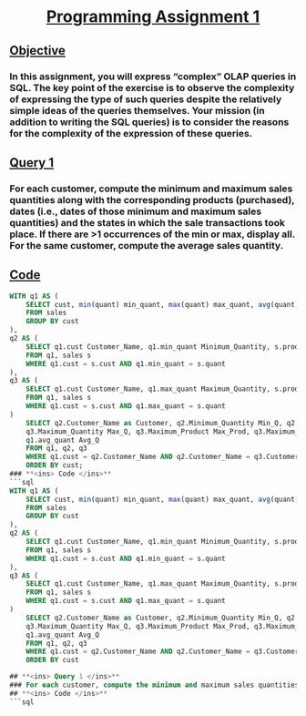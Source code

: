 # <p align="center"><ins>Programming Assignment 1</ins></p>
## **<ins> Objective </ins>**
### In this assignment, you will express “complex” OLAP queries in SQL. The key point of the exercise is to observe the complexity of expressing the type of such queries despite the relatively simple ideas of the queries themselves. Your mission (in addition to writing the SQL queries) is to consider the reasons for the complexity of the expression of these queries.

## **<ins> Query 1 </ins>**
### For each customer, compute the minimum and maximum sales quantities along with the corresponding products (purchased), dates (i.e., dates of those minimum and maximum sales quantities) and the states in which the sale transactions took place. If there are >1 occurrences of the min or max, display all. For the same customer, compute the average sales quantity.
## **<ins> Code </ins>**
```sql 
WITH q1 AS (
	SELECT cust, min(quant) min_quant, max(quant) max_quant, avg(quant) avg_quant
	FROM sales
	GROUP BY cust
),
q2 AS (
	SELECT q1.cust Customer_Name, q1.min_quant Minimum_Quantity, s.prod Minimum_Product, s.state Minimum_State, s.date Minimum_Date
	FROM q1, sales s
	WHERE q1.cust = s.cust AND q1.min_quant = s.quant 
),
q3 AS (
	SELECT q1.cust Customer_Name, q1.max_quant Maximum_Quantity, s.prod Maximum_Product, s.state Maximum_State, s.date Maximum_Date
	FROM q1, sales s
	WHERE q1.cust = s.cust AND q1.max_quant = s.quant
)
	SELECT q2.Customer_Name as Customer, q2.Minimum_Quantity Min_Q, q2.Minimum_Product Min_Prod, q2.Minimum_Date Min_Date, q2.Minimum_State St,
	q3.Maximum_Quantity Max_Q, q3.Maximum_Product Max_Prod, q3.Maximum_Date Date, q3.Maximum_State St,
	q1.avg_quant Avg_Q
	FROM q1, q2, q3
	WHERE q1.cust = q2.Customer_Name AND q2.Customer_Name = q3.Customer_Name
	ORDER BY cust;
### **<ins> Code </ins>**
```sql 
WITH q1 AS (
	SELECT cust, min(quant) min_quant, max(quant) max_quant, avg(quant) avg_quant
	FROM sales
	GROUP BY cust
),
q2 AS (
	SELECT q1.cust Customer_Name, q1.min_quant Minimum_Quantity, s.prod Minimum_Product, s.state Minimum_State, s.date Minimum_Date
	FROM q1, sales s
	WHERE q1.cust = s.cust AND q1.min_quant = s.quant 
),
q3 AS (
	SELECT q1.cust Customer_Name, q1.max_quant Maximum_Quantity, s.prod Maximum_Product, s.state Maximum_State, s.date Maximum_Date
	FROM q1, sales s
	WHERE q1.cust = s.cust AND q1.max_quant = s.quant
)
	SELECT q2.Customer_Name as Customer, q2.Minimum_Quantity Min_Q, q2.Minimum_Product Min_Prod, q2.Minimum_Date Min_Date, q2.Minimum_State St,
	q3.Maximum_Quantity Max_Q, q3.Maximum_Product Max_Prod, q3.Maximum_Date Date, q3.Maximum_State St,
	q1.avg_quant Avg_Q
	FROM q1, q2, q3
	WHERE q1.cust = q2.Customer_Name AND q2.Customer_Name = q3.Customer_Name
	ORDER BY cust

## **<ins> Query 1 </ins>**
### For each customer, compute the minimum and maximum sales quantities along with the corresponding products (purchased), dates (i.e., dates of those minimum and maximum sales quantities) and the states in which the sale transactions took place. If there are >1 occurrences of the min or max, display all. For the same customer, compute the average sales quantity.
## **<ins> Code </ins>**
```sql 




